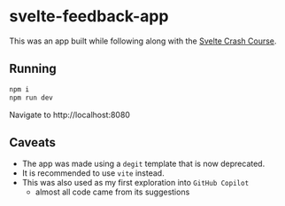 # svelte-feedback-app

This was an app built while following along with the [Svelte Crash Course](https://www.youtube.com/watch?v=3TVy6GdtNuQ).

## Running

```bash
npm i
npm run dev
```

Navigate to http://localhost:8080

## Caveats

* The app was made using a `degit` template that is now deprecated.
* It is recommended to use `vite` instead.
* This was also used as my first exploration into `GitHub Copilot`
  * almost all code came from its suggestions
